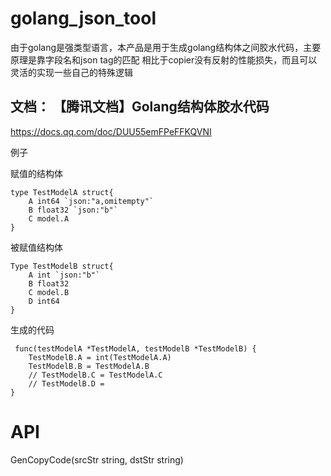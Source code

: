 # golang_json_tool
由于golang是强类型语言，本产品是用于生成golang结构体之间胶水代码，主要原理是靠字段名和json tag的匹配
相比于copier没有反射的性能损失，而且可以灵活的实现一些自己的特殊逻辑
## 文档： 【腾讯文档】Golang结构体胶水代码
https://docs.qq.com/doc/DUU55emFPeFFKQVNI

例子

赋值的结构体
```
type TestModelA struct{
    A int64 `json:"a,omitempty"`
    B float32 `json:"b"`
    C model.A 
}
```
被赋值结构体
```
Type TestModelB struct{
    A int `json:"b"`
    B float32 
    C model.B
    D int64 
}
```
生成的代码
```
 func(testModelA *TestModelA, testModelB *TestModelB) { 
    TestModelB.A = int(TestModelA.A)
    TestModelB.B = TestModelA.B
    // TestModelB.C = TestModelA.C
    // TestModelB.D = 
}
```

# API
GenCopyCode(srcStr string, dstStr string) 

